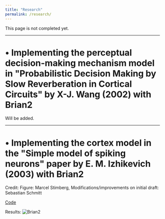 ```yaml
---
title: "Research"
permalink: /research/
---
```


This page is not completed yet.

---

# • Implementing the perceptual decision-making mechanism model in "Probabilistic Decision Making by Slow Reverberation in Cortical Circuits" by X-J. Wang (2002) with Brian2

Will be added.
	
---
# • Implementing the cortex model in the "Simple model of spiking neurons" paper by E. M. Izhikevich (2003) with Brian2

Credit: Figure: Marcel Stimberg, Modifications/improvements on initial draft: Sebastian Schmitt

[Code](https://brian2.readthedocs.io/en/stable/examples/frompapers.Izhikevich_2003.html) 

Results: ![Brian2]([https://aesagtekin.github.io/images/izh2003.png](https://brian2.readthedocs.io/en/stable/_images/frompapers.Izhikevich_2003.1.png))
